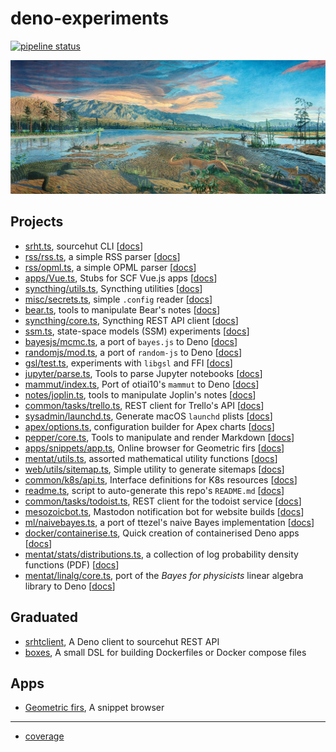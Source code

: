 # deno-experiments

[![pipeline status](https://gitlab.com/ruivieira/deno-experiments/badges/master/pipeline.svg)](https://gitlab.com/ruivieira/deno-experiments/-/commits/master)

![Brontosaurus!](docs/mesozoic.jpg)

## Projects

- [srht.ts](srht.ts), sourcehut CLI [[docs](https://doc.deno.land/https/git.sr.ht/~ruivieira/deno-experiments/blob/master/srht.ts)]
- [rss/rss.ts](rss/rss.ts), a simple RSS parser [[docs](https://doc.deno.land/https/git.sr.ht/~ruivieira/deno-experiments/blob/master/rss/rss.ts)]
- [rss/opml.ts](rss/opml.ts), a simple OPML parser [[docs](https://doc.deno.land/https/git.sr.ht/~ruivieira/deno-experiments/blob/master/rss/opml.ts)]
- [apps/Vue.ts](apps/Vue.ts), Stubs for SCF Vue.js apps [[docs](https://doc.deno.land/https/git.sr.ht/~ruivieira/deno-experiments/blob/master/apps/Vue.ts)]
- [syncthing/utils.ts](syncthing/utils.ts), Syncthing utilities [[docs](https://doc.deno.land/https/git.sr.ht/~ruivieira/deno-experiments/blob/master/syncthing/utils.ts)]
- [misc/secrets.ts](misc/secrets.ts), simple `.config` reader [[docs](https://doc.deno.land/https/git.sr.ht/~ruivieira/deno-experiments/blob/master/misc/secrets.ts)]
- [bear.ts](bear.ts), tools to manipulate Bear's notes [[docs](https://doc.deno.land/https/git.sr.ht/~ruivieira/deno-experiments/blob/master/bear.ts)]
- [syncthing/core.ts](syncthing/core.ts), Syncthing REST API client [[docs](https://doc.deno.land/https/git.sr.ht/~ruivieira/deno-experiments/blob/master/syncthing/core.ts)]
- [ssm.ts](ssm.ts), state-space models (SSM) experiments [[docs](https://doc.deno.land/https/git.sr.ht/~ruivieira/deno-experiments/blob/master/ssm.ts)]
- [bayesjs/mcmc.ts](bayesjs/mcmc.ts), a port of `bayes.js` to Deno [[docs](https://doc.deno.land/https/git.sr.ht/~ruivieira/deno-experiments/blob/master/bayesjs/mcmc.ts)]
- [randomjs/mod.ts](randomjs/mod.ts), a port of `random-js` to Deno [[docs](https://doc.deno.land/https/git.sr.ht/~ruivieira/deno-experiments/blob/master/randomjs/mod.ts)]
- [gsl/test.ts](gsl/test.ts), experiments with `libgsl` and FFI [[docs](https://doc.deno.land/https/git.sr.ht/~ruivieira/deno-experiments/blob/master/gsl/test.ts)]
- [jupyter/parse.ts](jupyter/parse.ts), Tools to parse Jupyter notebooks [[docs](https://doc.deno.land/https/git.sr.ht/~ruivieira/deno-experiments/blob/master/jupyter/parse.ts)]
- [mammut/index.ts](mammut/index.ts), Port of otiai10's `mammut` to Deno [[docs](https://doc.deno.land/https/git.sr.ht/~ruivieira/deno-experiments/blob/master/mammut/index.ts)]
- [notes/joplin.ts](notes/joplin.ts), tools to manipulate Joplin's notes [[docs](https://doc.deno.land/https/git.sr.ht/~ruivieira/deno-experiments/blob/master/notes/joplin.ts)]
- [common/tasks/trello.ts](common/tasks/trello.ts), REST client for Trello's API [[docs](https://doc.deno.land/https/git.sr.ht/~ruivieira/deno-experiments/blob/master/common/tasks/trello.ts)]
- [sysadmin/launchd.ts](sysadmin/launchd.ts), Generate macOS `launchd` plists [[docs](https://doc.deno.land/https/git.sr.ht/~ruivieira/deno-experiments/blob/master/sysadmin/launchd.ts)]
- [apex/options.ts](apex/options.ts), configuration builder for Apex charts [[docs](https://doc.deno.land/https/git.sr.ht/~ruivieira/deno-experiments/blob/master/apex/options.ts)]
- [pepper/core.ts](pepper/core.ts), Tools to manipulate and render Markdown [[docs](https://doc.deno.land/https/git.sr.ht/~ruivieira/deno-experiments/blob/master/pepper/core.ts)]
- [apps/snippets/app.ts](apps/snippets/app.ts), Online browser for Geometric firs [[docs](https://doc.deno.land/https/git.sr.ht/~ruivieira/deno-experiments/blob/master/apps/snippets/app.ts)]
- [mentat/utils.ts](mentat/utils.ts), assorted mathematical utility functions [[docs](https://doc.deno.land/https/git.sr.ht/~ruivieira/deno-experiments/blob/master/mentat/utils.ts)]
- [web/utils/sitemap.ts](web/utils/sitemap.ts), Simple utility to generate sitemaps [[docs](https://doc.deno.land/https/git.sr.ht/~ruivieira/deno-experiments/blob/master/web/utils/sitemap.ts)]
- [common/k8s/api.ts](common/k8s/api.ts), Interface definitions for K8s resources [[docs](https://doc.deno.land/https/git.sr.ht/~ruivieira/deno-experiments/blob/master/common/k8s/api.ts)]
- [readme.ts](readme.ts), script to auto-generate this repo's `README.md` [[docs](https://doc.deno.land/https/git.sr.ht/~ruivieira/deno-experiments/blob/master/readme.ts)]
- [common/tasks/todoist.ts](common/tasks/todoist.ts), REST client for the todoist service [[docs](https://doc.deno.land/https/git.sr.ht/~ruivieira/deno-experiments/blob/master/common/tasks/todoist.ts)]
- [mesozoicbot.ts](mesozoicbot.ts), Mastodon notification bot for website builds [[docs](https://doc.deno.land/https/git.sr.ht/~ruivieira/deno-experiments/blob/master/mesozoicbot.ts)]
- [ml/naivebayes.ts](ml/naivebayes.ts), a port of ttezel's naive Bayes implementation [[docs](https://doc.deno.land/https/git.sr.ht/~ruivieira/deno-experiments/blob/master/ml/naivebayes.ts)]
- [docker/containerise.ts](docker/containerise.ts), Quick creation of containerised Deno apps [[docs](https://doc.deno.land/https/git.sr.ht/~ruivieira/deno-experiments/blob/master/docker/containerise.ts)]
- [mentat/stats/distributions.ts](mentat/stats/distributions.ts), a collection of log probability density functions (PDF) [[docs](https://doc.deno.land/https/git.sr.ht/~ruivieira/deno-experiments/blob/master/mentat/stats/distributions.ts)]
- [mentat/linalg/core.ts](mentat/linalg/core.ts), port of the _Bayes for physicists_ linear algebra library to Deno [[docs](https://doc.deno.land/https/git.sr.ht/~ruivieira/deno-experiments/blob/master/mentat/linalg/core.ts)]

## Graduated


- [srhtclient](https://git.sr.ht/~ruivieira/srhtclient), A Deno client to sourcehut REST API 
- [boxes](https://git.sr.ht/~ruivieira/boxes), A small DSL for building Dockerfiles or Docker compose files 

## Apps


- [Geometric firs](https://ruivieira.github.io/deno-experiments/snippets/index.html), A snippet browser 

<hr>

- [coverage](https://ruivieira.srht.site/deno-experiments/coverage/index.html)

